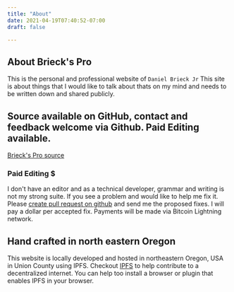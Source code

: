 ```yaml
---
title: "About"
date: 2021-04-19T07:40:52-07:00
draft: false

---
```


## About Brieck's Pro
This is the personal and professional website of `Daniel Brieck Jr` This site is about things that I would like to talk about thats on my mind and needs to be written down and shared publicly.

## Source available on GitHub, contact and feedback welcome via Github. Paid Editing available.

[Brieck's Pro source](https://github.com/djbrieck/brieckspro)

###  Paid Editing $
 I don't have an editor and as a technical developer, grammar and writing is not my strong suite. If you see a problem and would like to help me fix it. Please [create pull request on github](https://docs.github.com/en/pull-requests/collaborating-with-pull-requests/proposing-changes-to-your-work-with-pull-requests/creating-a-pull-request) and send me the proposed fixes. I will pay a dollar per accepted fix. Payments will be made via Bitcoin Lightning network.

## Hand crafted in north eastern Oregon 
This website is locally developed and hosted in northeastern Oregon, USA in Union County using IPFS. Checkout [IPFS](https://ipfs.io/) to help contribute to a decentralized internet. You can help too install a browser or plugin that enables IPFS in your browser.


